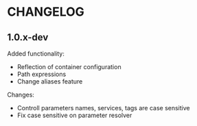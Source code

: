 CHANGELOG
=========

1.0.x-dev
---------

Added functionality:

 * Reflection of container configuration
 * Path expressions
 * Change aliases feature

Changes:

 * Controll parameters names, services, tags are case sensitive
 * Fix case sensitive on parameter resolver

